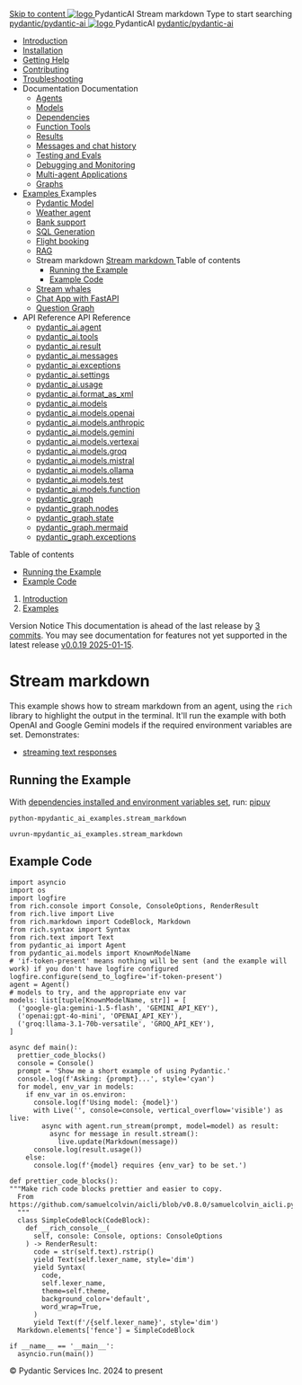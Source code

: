 [ Skip to content ](https://ai.pydantic.dev/examples/stream-markdown/<#running-the-example>)
[ ![logo](https://ai.pydantic.dev/img/logo-white.svg) ](https://ai.pydantic.dev/examples/stream-markdown/<../..> "PydanticAI")
PydanticAI 
Stream markdown 
Type to start searching
[ pydantic/pydantic-ai  ](https://ai.pydantic.dev/examples/stream-markdown/<https:/github.com/pydantic/pydantic-ai> "Go to repository")
[ ![logo](https://ai.pydantic.dev/img/logo-white.svg) ](https://ai.pydantic.dev/examples/stream-markdown/<../..> "PydanticAI") PydanticAI 
[ pydantic/pydantic-ai  ](https://ai.pydantic.dev/examples/stream-markdown/<https:/github.com/pydantic/pydantic-ai> "Go to repository")
  * [ Introduction  ](https://ai.pydantic.dev/examples/stream-markdown/<../..>)
  * [ Installation  ](https://ai.pydantic.dev/examples/stream-markdown/install/>)
  * [ Getting Help  ](https://ai.pydantic.dev/examples/stream-markdown/help/>)
  * [ Contributing  ](https://ai.pydantic.dev/examples/stream-markdown/contributing/>)
  * [ Troubleshooting  ](https://ai.pydantic.dev/examples/stream-markdown/troubleshooting/>)
  * Documentation  Documentation 
    * [ Agents  ](https://ai.pydantic.dev/examples/stream-markdown/agents/>)
    * [ Models  ](https://ai.pydantic.dev/examples/stream-markdown/models/>)
    * [ Dependencies  ](https://ai.pydantic.dev/examples/stream-markdown/dependencies/>)
    * [ Function Tools  ](https://ai.pydantic.dev/examples/stream-markdown/tools/>)
    * [ Results  ](https://ai.pydantic.dev/examples/stream-markdown/results/>)
    * [ Messages and chat history  ](https://ai.pydantic.dev/examples/stream-markdown/message-history/>)
    * [ Testing and Evals  ](https://ai.pydantic.dev/examples/stream-markdown/testing-evals/>)
    * [ Debugging and Monitoring  ](https://ai.pydantic.dev/examples/stream-markdown/logfire/>)
    * [ Multi-agent Applications  ](https://ai.pydantic.dev/examples/stream-markdown/multi-agent-applications/>)
    * [ Graphs  ](https://ai.pydantic.dev/examples/stream-markdown/graph/>)
  * [ Examples  ](https://ai.pydantic.dev/examples/stream-markdown/<../>)
Examples 
    * [ Pydantic Model  ](https://ai.pydantic.dev/examples/stream-markdown/<../pydantic-model/>)
    * [ Weather agent  ](https://ai.pydantic.dev/examples/stream-markdown/<../weather-agent/>)
    * [ Bank support  ](https://ai.pydantic.dev/examples/stream-markdown/<../bank-support/>)
    * [ SQL Generation  ](https://ai.pydantic.dev/examples/stream-markdown/<../sql-gen/>)
    * [ Flight booking  ](https://ai.pydantic.dev/examples/stream-markdown/<../flight-booking/>)
    * [ RAG  ](https://ai.pydantic.dev/examples/stream-markdown/<../rag/>)
    * Stream markdown  [ Stream markdown  ](https://ai.pydantic.dev/examples/stream-markdown/<./>) Table of contents 
      * [ Running the Example  ](https://ai.pydantic.dev/examples/stream-markdown/<#running-the-example>)
      * [ Example Code  ](https://ai.pydantic.dev/examples/stream-markdown/<#example-code>)
    * [ Stream whales  ](https://ai.pydantic.dev/examples/stream-markdown/<../stream-whales/>)
    * [ Chat App with FastAPI  ](https://ai.pydantic.dev/examples/stream-markdown/<../chat-app/>)
    * [ Question Graph  ](https://ai.pydantic.dev/examples/stream-markdown/<../question-graph/>)
  * API Reference  API Reference 
    * [ pydantic_ai.agent  ](https://ai.pydantic.dev/examples/stream-markdown/api/agent/>)
    * [ pydantic_ai.tools  ](https://ai.pydantic.dev/examples/stream-markdown/api/tools/>)
    * [ pydantic_ai.result  ](https://ai.pydantic.dev/examples/stream-markdown/api/result/>)
    * [ pydantic_ai.messages  ](https://ai.pydantic.dev/examples/stream-markdown/api/messages/>)
    * [ pydantic_ai.exceptions  ](https://ai.pydantic.dev/examples/stream-markdown/api/exceptions/>)
    * [ pydantic_ai.settings  ](https://ai.pydantic.dev/examples/stream-markdown/api/settings/>)
    * [ pydantic_ai.usage  ](https://ai.pydantic.dev/examples/stream-markdown/api/usage/>)
    * [ pydantic_ai.format_as_xml  ](https://ai.pydantic.dev/examples/stream-markdown/api/format_as_xml/>)
    * [ pydantic_ai.models  ](https://ai.pydantic.dev/examples/stream-markdown/api/models/base/>)
    * [ pydantic_ai.models.openai  ](https://ai.pydantic.dev/examples/stream-markdown/api/models/openai/>)
    * [ pydantic_ai.models.anthropic  ](https://ai.pydantic.dev/examples/stream-markdown/api/models/anthropic/>)
    * [ pydantic_ai.models.gemini  ](https://ai.pydantic.dev/examples/stream-markdown/api/models/gemini/>)
    * [ pydantic_ai.models.vertexai  ](https://ai.pydantic.dev/examples/stream-markdown/api/models/vertexai/>)
    * [ pydantic_ai.models.groq  ](https://ai.pydantic.dev/examples/stream-markdown/api/models/groq/>)
    * [ pydantic_ai.models.mistral  ](https://ai.pydantic.dev/examples/stream-markdown/api/models/mistral/>)
    * [ pydantic_ai.models.ollama  ](https://ai.pydantic.dev/examples/stream-markdown/api/models/ollama/>)
    * [ pydantic_ai.models.test  ](https://ai.pydantic.dev/examples/stream-markdown/api/models/test/>)
    * [ pydantic_ai.models.function  ](https://ai.pydantic.dev/examples/stream-markdown/api/models/function/>)
    * [ pydantic_graph  ](https://ai.pydantic.dev/examples/stream-markdown/api/pydantic_graph/graph/>)
    * [ pydantic_graph.nodes  ](https://ai.pydantic.dev/examples/stream-markdown/api/pydantic_graph/nodes/>)
    * [ pydantic_graph.state  ](https://ai.pydantic.dev/examples/stream-markdown/api/pydantic_graph/state/>)
    * [ pydantic_graph.mermaid  ](https://ai.pydantic.dev/examples/stream-markdown/api/pydantic_graph/mermaid/>)
    * [ pydantic_graph.exceptions  ](https://ai.pydantic.dev/examples/stream-markdown/api/pydantic_graph/exceptions/>)


Table of contents 
  * [ Running the Example  ](https://ai.pydantic.dev/examples/stream-markdown/<#running-the-example>)
  * [ Example Code  ](https://ai.pydantic.dev/examples/stream-markdown/<#example-code>)


  1. [ Introduction  ](https://ai.pydantic.dev/examples/stream-markdown/<../..>)
  2. [ Examples  ](https://ai.pydantic.dev/examples/stream-markdown/<../>)


Version Notice
This documentation is ahead of the last release by [3 commits](https://ai.pydantic.dev/examples/stream-markdown/<https:/github.com/pydantic/pydantic-ai/compare/v0.0.19...main>). You may see documentation for features not yet supported in the latest release [v0.0.19 2025-01-15](https://ai.pydantic.dev/examples/stream-markdown/<https:/github.com/pydantic/pydantic-ai/releases/tag/v0.0.19>). 
# Stream markdown
This example shows how to stream markdown from an agent, using the `rich`[](https://ai.pydantic.dev/examples/stream-markdown/<https:/github.com/Textualize/rich>) library to highlight the output in the terminal.
It'll run the example with both OpenAI and Google Gemini models if the required environment variables are set.
Demonstrates:
  * [streaming text responses](https://ai.pydantic.dev/examples/stream-markdown/results/#streaming-text>)


## Running the Example
With [dependencies installed and environment variables set](https://ai.pydantic.dev/examples/stream-markdown/<../#usage>), run:
[pip](https://ai.pydantic.dev/examples/stream-markdown/<#__tabbed_1_1>)[uv](https://ai.pydantic.dev/examples/stream-markdown/<#__tabbed_1_2>)
```
python-mpydantic_ai_examples.stream_markdown

```

```
uvrun-mpydantic_ai_examples.stream_markdown

```

## Example Code
```
import asyncio
import os
import logfire
from rich.console import Console, ConsoleOptions, RenderResult
from rich.live import Live
from rich.markdown import CodeBlock, Markdown
from rich.syntax import Syntax
from rich.text import Text
from pydantic_ai import Agent
from pydantic_ai.models import KnownModelName
# 'if-token-present' means nothing will be sent (and the example will work) if you don't have logfire configured
logfire.configure(send_to_logfire='if-token-present')
agent = Agent()
# models to try, and the appropriate env var
models: list[tuple[KnownModelName, str]] = [
  ('google-gla:gemini-1.5-flash', 'GEMINI_API_KEY'),
  ('openai:gpt-4o-mini', 'OPENAI_API_KEY'),
  ('groq:llama-3.1-70b-versatile', 'GROQ_API_KEY'),
]

async def main():
  prettier_code_blocks()
  console = Console()
  prompt = 'Show me a short example of using Pydantic.'
  console.log(f'Asking: {prompt}...', style='cyan')
  for model, env_var in models:
    if env_var in os.environ:
      console.log(f'Using model: {model}')
      with Live('', console=console, vertical_overflow='visible') as live:
        async with agent.run_stream(prompt, model=model) as result:
          async for message in result.stream():
            live.update(Markdown(message))
      console.log(result.usage())
    else:
      console.log(f'{model} requires {env_var} to be set.')

def prettier_code_blocks():
"""Make rich code blocks prettier and easier to copy.
  From https://github.com/samuelcolvin/aicli/blob/v0.8.0/samuelcolvin_aicli.py#L22
  """
  class SimpleCodeBlock(CodeBlock):
    def __rich_console__(
      self, console: Console, options: ConsoleOptions
    ) -> RenderResult:
      code = str(self.text).rstrip()
      yield Text(self.lexer_name, style='dim')
      yield Syntax(
        code,
        self.lexer_name,
        theme=self.theme,
        background_color='default',
        word_wrap=True,
      )
      yield Text(f'/{self.lexer_name}', style='dim')
  Markdown.elements['fence'] = SimpleCodeBlock

if __name__ == '__main__':
  asyncio.run(main())

```

© Pydantic Services Inc. 2024 to present 
